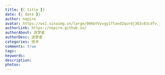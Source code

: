```yaml
---
title: {{ title }}
date: {{ date }}
author: nepire
avatar: https://wx1.sinaimg.cn/large/006bYVyvgy1ftand2qurdj303c03cdfv.jpg
authorLink: https://nepire.github.io/
authorAbout: 逐梦者
authorDesc: 逐梦者
categories: 技术
comments: true
tags:
keywords:
description:
photos:
---
```

